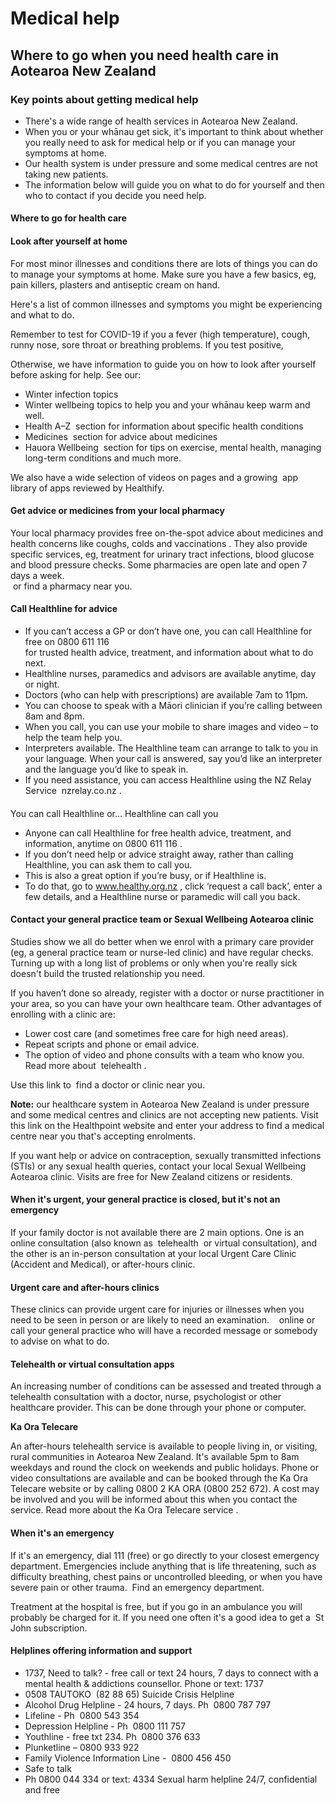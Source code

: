 # Medical help

## Where to go when you need health care in Aotearoa New Zealand

### Key points about getting medical help

- There's a wide range of health services in Aotearoa New Zealand.
- When you or your whānau get sick, it's important to think about whether you really need to ask for medical help or if you can manage your symptoms at home.
- Our health system is under pressure and some medical centres are not taking new patients.
- The information below will guide you on what to do for yourself and then who to contact if you decide you need help.

#### Where to go for health care

#### Look after yourself at home

For most minor illnesses and conditions there are lots of things you can do to manage your symptoms at home. Make sure you have a few basics, eg, pain killers, plasters and antiseptic cream on hand.

Here's a list of common illnesses and symptoms you might be experiencing
and what to do.

Remember to test for COVID-19 if you a fever (high temperature), cough, runny nose, sore throat or breathing problems. If you test positive,

Otherwise, we have information to guide you on how to look after yourself before asking for help. See our:

- Winter infection topics
- Winter wellbeing topics
  to help you and your whānau keep warm and well.
- Health A–Z
   section for information about specific health conditions
- Medicines
   section for advice about medicines
- Hauora Wellbeing
   section for tips on exercise, mental health, managing long-term conditions and much more.

We also have a wide selection of videos on pages and a growing  app library
of apps reviewed by Healthify.

#### Get advice or medicines from your local pharmacy

Your local pharmacy provides free on-the-spot advice about medicines and health concerns like coughs, colds and vaccinations
. They also provide specific services, eg, treatment for urinary tract infections, blood glucose and blood pressure checks. Some pharmacies are open late and open 7 days a week.  
 or find a pharmacy near you.

#### Call Healthline for advice

- If you can’t access a GP or don’t have one, you can call Healthline for free on 0800 611 116  
  for trusted health advice, treatment, and information about what to do next.
- Healthline nurses, paramedics and advisors are available anytime, day or night.
- Doctors (who can help with prescriptions) are available 7am to 11pm.
- You can choose to speak with a Māori clinician if you’re calling between 8am and 8pm.
- When you call, you can use your mobile to share images and video – to help the team help you.
- Interpreters available. The Healthline team can arrange to talk to you in your language. When your call is answered, say you’d like an interpreter and the language you’d like to speak in.
- If you need assistance, you can access Healthline using the NZ Relay Service  nzrelay.co.nz
  .

####

You can call Healthline or… Healthline can call you

- Anyone can call Healthline for free health advice, treatment, and information, anytime on 0800 611 116
  .
- If you don’t need help or advice straight away, rather than calling Healthline, you can ask them to call you.
- This is also a great option if you’re busy, or if Healthline is.
- To do that, go to www.healthy.org.nz
  , click ‘request a call back’, enter a few details, and a Healthline nurse or paramedic will call you back.

#### Contact your general practice team or Sexual Wellbeing Aotearoa clinic

Studies show we all do better when we enrol with a primary care provider (eg, a general practice team or nurse-led clinic) and have regular checks. Turning up with a long list of problems or only when you're really sick doesn't build the trusted relationship you need.

If you haven’t done so already, register with a doctor or nurse practitioner in your area, so you can have your own healthcare team. Other advantages of enrolling with a clinic are:

- Lower cost care (and sometimes free care for high need areas).
- Repeat scripts and phone or email advice.
- The option of video and phone consults with a team who know you. Read more about  telehealth
  .

Use this link to  find a doctor or clinic near you.

**Note:** our healthcare system in Aotearoa New Zealand is under pressure and some medical centres and clinics are not accepting new patients. Visit this link on the Healthpoint website
and enter your address to find a medical centre near you that's accepting enrolments.

If you want help or advice on contraception, sexually transmitted infections (STIs) or any sexual health queries, contact your local Sexual Wellbeing Aotearoa
clinic. Visits are free for New Zealand citizens or residents.

#### When it's urgent, your general practice is closed, but it's not an emergency

If your family doctor is not available there are 2 main options. One is an online consultation (also known as  telehealth
 or virtual consultation), and the other is an in-person consultation at your local Urgent Care Clinic (Accident and Medical), or after-hours clinic.

#### Urgent care and after-hours clinics

These clinics can provide urgent care for injuries or illnesses when you need to be seen in person or are likely to need an examination.  
 online or call your general practice who will have a recorded message or somebody to advise on what to do.

#### Telehealth or virtual consultation apps

An increasing number of conditions can be assessed and treated through a telehealth consultation with a doctor, nurse, psychologist or other healthcare provider. This can be done through your phone or computer.

**Ka Ora Telecare**

An after-hours telehealth service is available to people living in, or visiting, rural communities in Aotearoa New Zealand. It's available 5pm to 8am weekdays and round the clock on weekends and public holidays. Phone or video consultations are available and can be booked through the Ka Ora Telecare website
or by calling 0800 2 KA ORA (0800 252 672). A cost may be involved and you will be informed about this when you contact the service. Read more about the Ka Ora Telecare service
.

#### When it's an emergency

If it's an emergency, dial 111 (free) or go directly to your closest emergency department. Emergencies include anything that is life threatening, such as difficulty breathing, chest pains or uncontrolled bleeding, or when you have severe pain or other trauma.  Find an emergency department.

Treatment at the hospital is free, but if you go in an ambulance you will probably be charged for it. If you need one often it's a good idea to get a  St John subscription.

#### Helplines offering information and support

- 1737, Need to talk? - free call or text 24 hours, 7 days to connect with a mental health & addictions counsellor. Phone or text: 1737
- 0508 TAUTOKO
   (82 88 65) Suicide Crisis Helpline
- Alcohol Drug Helpline - 24 hours, 7 days. Ph  0800 787 797
- Lifeline - Ph  0800 543 354
- Depression Helpline - Ph  0800 111 757
- Youthline - free txt 234. Ph  0800 376 633
- Plunketline – 0800 933 922
- Family Violence Information Line -  0800 456 450
- Safe to talk
- Ph 0800 044 334 or text: 4334 Sexual harm helpline 24/7, confidential and free
